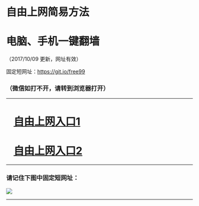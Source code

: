 ﻿# 自由上网简易方法

# 电脑、手机一键翻墙

（2017/10/09 更新，网址有效）

固定短网址：https://git.io/free99

### （微信如打不开，请转到浏览器打开）


***





# &nbsp;&nbsp; <a href="http://ft1085414635.fwq-tz-1001.info/fwqtz01.html?t=100900126631 " target="_blank">自由上网入口1</a>
# &nbsp;&nbsp; <a href="http://ft2396930848.fwq-tz-1002.info/fwqtz02.html?t=100900116648 " target="_blank">自由上网入口2</a>
***

### 请记住下图中固定短网址：

<img src="https://s3-us-west-2.amazonaws.com/fwq-1001/yjfq-20170905okok.png" /> 


***

